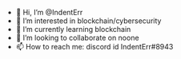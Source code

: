 - 👋 Hi, I’m @IndentErr
- 👀 I’m interested in blockchain/cybersecurity
- 🌱 I’m currently learning blockchain
- 💞️ I’m looking to collaborate on noone
- 📫 How to reach me: discord id IndentErr#8943

<!---
IndentErr/IndentErr is a ✨ special ✨ repository because its `README.md` (this file) appears on your GitHub profile.
You can click the Preview link to take a look at your changes.
--->
